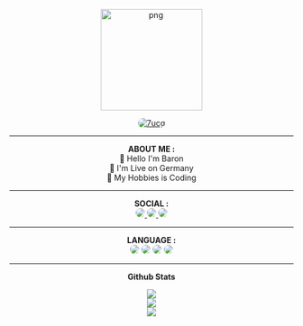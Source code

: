 <link rel="stylesheet" type="text/css" href="style.css">
<body>
<p align="center">
   <img style="width: 180px; height: 180px;" src="https://avatars.githubusercontent.com/u/161209670?s=400&u=b62a14de3fb23a0d550dc6a0f36d4e3a13fd32eb&v=4" alt="png" width="128" height="128"/>
</p>

<p align="center">
    <a href="https://github.com/7ucg">
        <img title="7ucg" style="border-radius: 25px;" src="https://img.shields.io/badge/Baron-red?colorA=%23ff0000&colorB=%23ff0000&style=for-the-badge">
    </a>
</p>

<hr>

<div align="center">
    <span><b>ABOUT ME :</b></span>
</div>

<div align="center">
    <div>
        <span>👋 Hello I'm Baron</span>
        <br>
        <span>📌 I'm Live on Germany</span>
        <br>
        <span>📌 My Hobbies is Coding </span>
    </div>
</div>

<hr>
<body>
<div align="center">
    <span><b>SOCIAL :</b></span>
</div>

<div align="center">
    <a href="https://t.me/xyqr0">
        <img style="border-radius: 25px;" src="https://img.shields.io/badge/Telegram-%23118EEA.svg?logo=Telegram&logoColor=white">
    </a>
    <a href="https://wa.me/4365022989060">
        <img style="border-radius: 25px;" src="https://img.shields.io/badge/Whatsapp-%23017e40.svg?logo=Whatsapp&logoColor=white">
    </a>
    <a href="https://instagram.com/6u.cg">
        <img style="border-radius: 25px;" src="https://img.shields.io/badge/Instagram-%23bc2a8d.svg?logo=Instagram&logoColor=white">
    </a>
</div>



<hr>

<div align="center">
    <span><b>LANGUAGE :</b></span>
</div>

<div align="center">
    <img style="border-radius: 25px;" src="https://img.shields.io/badge/python-3670A0?style=for-the-badge&logo=python&logoColor=ffdd54">
    <img style="border-radius: 25px;" src="https://img.shields.io/badge/javascript-%23323330.svg?style=for-the-badge&logo=javascript&logoColor=%23F7DF1E">
    <img style="border-radius: 25px;" src="https://img.shields.io/badge/java-%23ED8B00.svg?style=for-the-badge&logo=java&logoColor=black">
    <img style="border-radius: 25px;" src="https://img.shields.io/badge/html5-%23E34F26.svg?style=for-the-badge&logo=html5&logoColor=black">
</div>



<hr>

<p align="center">
   <b>Github Stats</b>
</p>

<p align="center">
   <img src="https://github-readme-streak-stats.herokuapp.com?user=7ucg&theme=holi-theme&locale=de">
   <br>
   <img src="https://github-readme-stats.vercel.app/api?username=7ucg&show_icons=true&theme=chartreuse-dark">
   <br>
   <img src="https://github-readme-stats.vercel.app/api/top-langs/?username=7ucg&theme=dark&hide_border=false&include_all_commits=true&count_priva">
</p>

</body>
